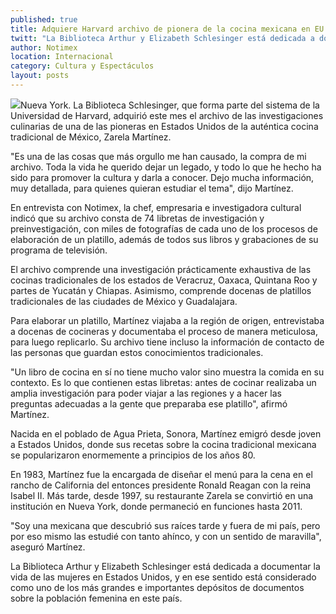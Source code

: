 ```yaml
---
published: true
title: Adquiere Harvard archivo de pionera de la cocina mexicana en EU
twitt: "La Biblioteca Arthur y Elizabeth Schlesinger está dedicada a documentar la vida de las mujeres en Estados Unidos, y en ese sentido está considerado como uno de los más grandes e importantes depósitos de documentos sobre la población femenina en este país"
author: Notimex
location: Internacional
category: Cultura y Espectáculos
layout: posts
---
```


![](http://i.imgur.com/iObDZJxm.jpg)Nueva York. La Biblioteca Schlesinger, que forma parte del sistema de la Universidad de Harvard, adquirió este mes el archivo de las investigaciones culinarias de una de las pioneras en Estados Unidos de la auténtica cocina tradicional de México, Zarela Martínez.

"Es una de las cosas que más orgullo me han causado, la compra de mi archivo. Toda la vida he querido dejar un legado, y todo lo que he hecho ha sido para promover la cultura y darla a conocer. Dejo mucha información, muy detallada, para quienes quieran estudiar el tema", dijo Martínez.

En entrevista con Notimex, la chef, empresaria e investigadora cultural indicó que su archivo consta de 74 libretas de investigación y preinvestigación, con miles de fotografías de cada uno de los procesos de elaboración de un platillo, además de todos sus libros y grabaciones de su programa de televisión.

El archivo comprende una investigación prácticamente exhaustiva de las cocinas tradicionales de los estados de Veracruz, Oaxaca, Quintana Roo y partes de Yucatán y Chiapas. Asimismo, comprende docenas de platillos tradicionales de las ciudades de México y Guadalajara.

Para elaborar un platillo, Martínez viajaba a la región de origen, entrevistaba a docenas de cocineras y documentaba el proceso de manera meticulosa, para luego replicarlo. Su archivo tiene incluso la información de contacto de las personas que guardan estos conocimientos tradicionales.

"Un libro de cocina en sí no tiene mucho valor sino muestra la comida en su contexto. Es lo que contienen estas libretas: antes de cocinar realizaba un amplia investigación para poder viajar a las regiones y a hacer las preguntas adecuadas a la gente que preparaba ese platillo", afirmó Martínez.

Nacida en el poblado de Agua Prieta, Sonora, Martínez emigró desde joven a Estados Unidos, donde sus recetas sobre la cocina tradicional mexicana se popularizaron enormemente a principios de los años 80.

En 1983, Martínez fue la encargada de diseñar el menú para la cena en el rancho de California del entonces presidente Ronald Reagan con la reina Isabel II. Más tarde, desde 1997, su restaurante Zarela se convirtió en una institución en Nueva York, donde permaneció en funciones hasta 2011.

"Soy una mexicana que descubrió sus raíces tarde y fuera de mi país, pero por eso mismo las estudié con tanto ahínco, y con un sentido de maravilla", aseguró Martínez.

La Biblioteca Arthur y Elizabeth Schlesinger está dedicada a documentar la vida de las mujeres en Estados Unidos, y en ese sentido está considerado como uno de los más grandes e importantes depósitos de documentos sobre la población femenina en este país.
